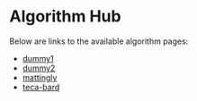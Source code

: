 # Algorithm Hub

Below are links to the available algorithm pages:

- [dummy1](../docs/under-development/)
- [dummy2](../docs/under-development/)
- [mattingly](https://ksmattingly.github.io/artmip-publish-mattingly_v2/algorithm-summary)
- [teca-bard](https://taobrienlbl.github.io/artmip-publish-teca-bard-v1.0.1/algorithm-summary)
